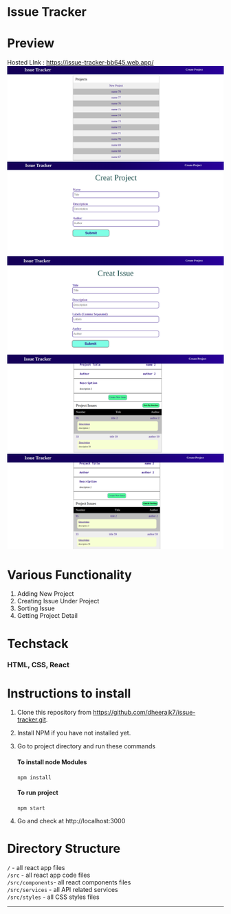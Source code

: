 # Issue Tracker

# Preview

Hosted LInk : https://issue-tracker-bb645.web.app/
![preview image](./src/static/images/1.png)
![preview image](./src/static/images/2.png)
![preview image](./src/static/images/3.png)
![preview image](./src/static/images/4.png)
![preview image](./src/static/images/5.png)

# Various Functionality

1. Adding New Project
2. Creating Issue Under Project
3. Sorting Issue
4. Getting Project Detail

# Techstack

### HTML, CSS, React

# Instructions to install

1. Clone this repository from https://github.com/dheerajk7/issue-tracker.git.
2. Install NPM if you have not installed yet.
3. Go to project directory and run these commands

   #### To install node Modules

   ```
   npm install
   ```

   #### To run project

   ```
   npm start
   ```

4. Go and check at http://localhost:3000

# Directory Structure

`/` - all react app files <br>
`/src` - all react app code files <br>
`/src/components`- all react components files <br>
`/src/services` - all API related services<br>
`/src/styles` - all CSS styles files <br>

---
